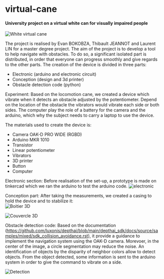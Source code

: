 # virtual-cane
#### University project on a virtual white can for visually impaired people

![White virtual cane](https://github.com/Miightx/virtual-cane-M2-SMR/assets/117952621/dc573cca-adc7-40e5-8ea3-6a645c4ff00a)


The project is realised by Evan BOKOBZA, Thibault JEANNOT and Laurent LIN for a master degree project. The aim of the project is to develop a tool to help navigate with obstacles. To do so, a significant isolated part is distributed, in order that everyone can progress smoothly and give regards to the other parts. The creation of the device is divided in three parts: 
 - Electronic (arduino and electronic circuit)
 - Conception (design and 3d printer)
 - Obstacle detection code (python)

Experiment:
  Based on the locomotion cane, we created a device which vibrate when it detects an obstacle adjusted by the potentiometer. Depend on the location of the obstacle the vibrators would vibrate each side or both sides. The computer play the role of a battery for the camera and the arduino, which why the subject needs to carry a laptop to use the device.
  
The materials used to create the device is:
- Camera OAK-D PRO WIDE (RGBD)
- Arduino MKR 1010
- Transistor
- Linear potentiometer
- Vibrators
- 3D printer
- Button
- Computer

Electronic section:
Before realisation of the set-up, a prototype  is made on tinkercad which we ran the arduino to test the arduino code. 
![electronic](https://github.com/Miightx/virtual-cane-M2-SMR/assets/117952621/ecce0642-844c-484a-a8a0-788cd35e087b)


Conception part:
After taking the measurements, we created a casing to hold the device and to stabilize it:  
![Boitier 3D](https://github.com/Miightx/virtual-cane-M2-SMR/assets/117952621/0fbcb637-5a95-4df6-9bf7-7b43a7eabb77)


![Couvercle 3D](https://github.com/Miightx/virtual-cane-M2-SMR/assets/117952621/330c678b-454c-401f-ac92-efc6735935dd)

Obstacle detection code:
Based on the documentation (https://github.com/luxonis/depthai/blob/main/depthai_sdk/docs/source/samples/mixed/sdk_collision_avoidance.rst), it provide a guidance to implement the navigation system using the OAK-D camera. Morevoer, in the center of the image, a circle segmentation may reduce the noise. An identification of objects by the disparity of neighbor colors allow to detect objects. From the object detected, some information is sent to the arduino system in order to give the command to vibrate on a side.

![Detection](https://github.com/Miightx/virtual-cane-M2-SMR/assets/117952621/1efaa287-512c-4a54-8718-a77de1aec3b6)

